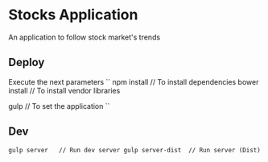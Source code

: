 Stocks Application
====================
An application to follow stock market's trends


Deploy
-------
Execute the next parameters
``
npm install     // To install dependencies
bower install   // To install vendor libraries

gulp           // To set the application
``

Dev
-----
``
gulp server   // Run dev server
gulp server-dist  // Run server (Dist)
``
